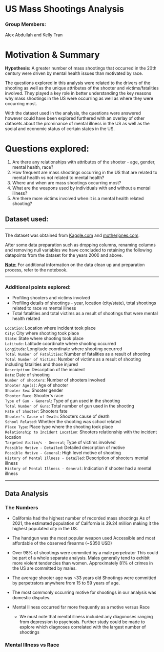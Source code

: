 # US Mass Shootings Analysis

### Group Members: 
Alex Abdullah and Kelly Tran

# Motivation & Summary
<b>Hypothesis:</b> A greater number of mass shootings that occurred in the 20th century were driven by mental health issues than motivated by race.

The questions explored in this analysis were related to the drivers of the shooting as well as the unique attributes of the shooter and victims/fatalities involved. They played a key role in better understanding the key reasons why mass shootings in the US were occurring as well as where they were occurring most.

With the dataset used in the analysis, the questions were answered however could have been explored furthered with an overlay of other datasets about the prominance of mental illness in the US as well as the social and economic status of certain states in the US.

# Questions explored: 
1. Are there any relationships with attributes of the shooter - age, gender, mental health, race?
2. How frequent are mass shootings occurring in the US that are related to mental health vs not related to mental health?
3. Where and when are mass shootings occurring most? 
4. What are the weapons used by individuals with and without a mental illness?
6. Are there more victims involved when it is a mental health related shooting?

## Dataset used: 
----
The dataset was obtained from  [Kaggle.com](Kaggle.com) and [motherjones.com](https://www.motherjones.com/politics/2012/12/mass-shootings-mother-jones-full-data/).

After some data preparation such as dropping columns, renaming columns and removing null variables we have concluded to retaining the following datapoints from the dataset for the years 2000 and above.

<b><u> Note:</b></u>  For additional information on the data clean up and preparation process, refer to the notebook.

---------

### Additional points explored:
* Profiling shooters and victims involved 
* Profiling details of shootings - year, location (city/state), total shootings related to race vs mental illness 
* Total fatalities and total victims as a result of shootings that were mental health related

`Location`: Location where incident took place                              
`City`: City where shooting took place                                  
`State`: State where shooting took place                                 
`Latitude`: Latitude coordinate where shooting occurred                                
`Longitude`: Longitude coordinate where shooting occurred                              
`Total Number of Fatalities`: Number of fatalities as a result of shooting          
`Total Number of Victims`: Number of victims as a result of shooting including fatalities and those injured     
`Description`: Description of the incident                           
`Date`: Date of shooting                                                             
`Number of shooters`: Number of shooters involved                     
`Shooter Age(s)`: Age of shooter                         
`Shooter Sex`: Shooter gender                            
`Shooter Race`: Shooter's race                                              
`Type of Gun - General`: Type of gun used in the shooting                                    
`Total Number of Guns`: Total number of gun used in the shooting                    
`Fate of Shooter`: Shooters fate                         
`Shooter's Cause of Death`: Shooters cause of death              
`School Related`: Whether the shooting was school related                     
`Place Type`: Place type where the shooting took place                             
`Relationship to Incident Location`: Shooters relationship with the incident location                   
`Targeted Victim/s - General`; Type of victims involved           
`Possible Motive - Detailed`: Detailed description of motive              
`Possible Motive - General`: High level motive of shooting             
`History of Mental Illness - Detailed`: Description of shooters mental illness   
`History of Mental Illness - General`: Indication if shooter had a mental illness     

-------
## Data Analysis 
### The Numbers
* California had the highest number of recorded mass shootings
  As of 2021, the estimated population of California is 39.24 million making it the highest populated city in the US. 
  
* The handgun was the most popular weapon used
  Accessible and most affordable of the observed firearms (~$350 USD)
  
* Over 98% of shootings were commited by a male perpetrator
  This could be part of a whole separate analysis. Males generally tend to exhibit more violent tendencies than women.
  Approximately 81% of crimes in the US are committed by males.
  
* The average shooter age was ~33 years old
  Shootings were committed by perpetrators anywhere from 15 to 59 years of age.
  
* The most commonly occurring motive for shootings in our analysis was domestic disputes. 
  
* Mental Illness occurred far more frequently as a motive versus Race
  - We must note that mental illness included any diagonoses ranging from depression to psychosis. Further study could be made to explore which diagnoses correlated with the largest number of shootings

### Mental Illness vs Race 
